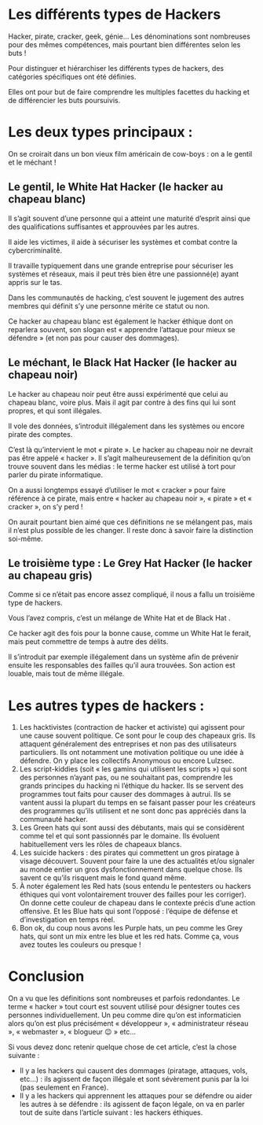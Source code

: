 # Les différents types de Hackers

Hacker, pirate, cracker, geek, génie… Les dénominations sont nombreuses pour des mêmes compétences, mais pourtant bien différentes selon les buts !

Pour distinguer et hiérarchiser les différents types de hackers, des catégories spécifiques ont été définies.

Elles ont pour but de faire comprendre les multiples facettes du hacking et de différencier les buts poursuivis.

# Les deux types principaux :

On se croirait dans un bon vieux film américain de cow-boys : on a le gentil et le méchant !

## Le gentil, le White Hat Hacker (le hacker au chapeau blanc)

Il s’agit souvent d’une personne qui a atteint une maturité d’esprit ainsi que des qualifications suffisantes et approuvées par les autres.

Il aide les victimes, il aide à sécuriser les systèmes et combat contre la cybercriminalité.

Il travaille typiquement dans une grande entreprise pour sécuriser les systèmes et réseaux, mais il peut très bien être une passionné(e) ayant appris sur le tas.

Dans les communautés de hacking, c’est souvent le jugement des autres membres qui définit s’y une personne mérite ce statut ou non.

Ce hacker au chapeau blanc est également le hacker éthique dont on reparlera souvent, son slogan est « apprendre l’attaque pour mieux se défendre » (et non pas pour causer des dommages).

## Le méchant, le Black Hat Hacker (le hacker au chapeau noir)

Le hacker au chapeau noir peut être aussi expérimenté que celui au chapeau blanc, voire plus. Mais il agit par contre à des fins qui lui sont propres, et qui sont illégales.

Il vole des données, s’introduit illégalement dans les systèmes ou encore pirate des comptes.

C’est là qu’intervient le mot « pirate ». Le hacker au chapeau noir ne devrait pas être appelé « hacker ». Il s’agit malheureusement de la définition qu’on trouve souvent dans les médias : le terme hacker est utilisé à tort pour parler du pirate informatique.

On a aussi longtemps essayé d’utiliser le mot « cracker » pour faire référence à ce pirate, mais entre « hacker au chapeau noir », « pirate » et « cracker », on s’y perd !

On aurait pourtant bien aimé que ces définitions ne se mélangent pas, mais il n’est plus possible de les changer. Il reste donc à savoir faire la distinction soi-même.

## Le troisième type : Le Grey Hat Hacker (le hacker au chapeau gris)

Comme si ce n’était pas encore assez compliqué, il nous a fallu un troisième type de hackers.

Vous l’avez compris, c’est un mélange de White Hat et de Black Hat .

Ce hacker agit des fois pour la bonne cause, comme un White Hat le ferait, mais peut commettre de temps à autre des délits.

Il s’introduit par exemple illégalement dans un système afin de prévenir ensuite les responsables des failles qu’il aura trouvées. Son action est louable, mais tout de même illégale.

# Les autres types de hackers :

1. Les hacktivistes (contraction de hacker et activiste) qui agissent pour une cause souvent politique. Ce sont pour le coup des chapeaux gris. Ils attaquent généralement des entreprises et non pas des utilisateurs particuliers. Ils ont notamment une motivation politique ou une idée à défendre. On y place les collectifs Anonymous ou encore Lulzsec.
2. Les script-kiddies (soit « les gamins qui utilisent les scripts ») qui sont des personnes n’ayant pas, ou ne souhaitant pas, comprendre les grands principes du hacking ni l’éthique du hacker. Ils se servent des programmes tout faits pour causer des dommages à autrui. Ils se vantent aussi la plupart du temps en se faisant passer pour les créateurs des programmes qu’ils utilisent et ne sont donc pas appréciés dans la communauté hacker.
3. Les Green hats qui sont aussi des débutants, mais qui se considèrent comme tel et qui sont passionnés par le domaine. Ils évoluent habituellement vers les rôles de chapeaux blancs.
4. Les suicide hackers : des pirates qui commettent un gros piratage à visage découvert. Souvent pour faire la une des actualités et/ou signaler au monde entier un gros dysfonctionnement dans quelque chose. Ils savent ce qu’ils risquent mais le fond quand même.
5. À noter également les Red hats (sous entendu le pentesters ou hackers éthiques qui vont volontairement trouver des failles pour les corriger). On donne cette couleur de chapeau dans le contexte précis d’une action offensive. Et les Blue hats qui sont l’opposé : l’équipe de défense et d’investigation en temps réel.
6. Bon ok, du coup nous avons les Purple hats, un peu comme les Grey hats, qui sont un mix entre les blue et les red hats. Comme ça, vous avez toutes les couleurs ou presque !

# Conclusion

On a vu que les définitions sont nombreuses et parfois redondantes. Le terme « hacker » tout court est souvent utilisé pour désigner toutes ces personnes individuellement. Un peu comme dire qu’on est informaticien alors qu’on est plus précisément « développeur », « administrateur réseau », « webmaster », « blogueur 😉 » etc…

Si vous devez donc retenir quelque chose de cet article, c’est la chose suivante :
- Il y a les hackers qui causent des dommages (piratage, attaques, vols, etc…) : ils agissent de façon illégale et sont sévèrement punis par la loi (pas seulement en France).
- Il y a les hackers qui apprennent les attaques pour se défendre ou aider les autres à se défendre : ils agissent de façon légale, on va en parler tout de suite dans l’article suivant : les hackers éthiques.